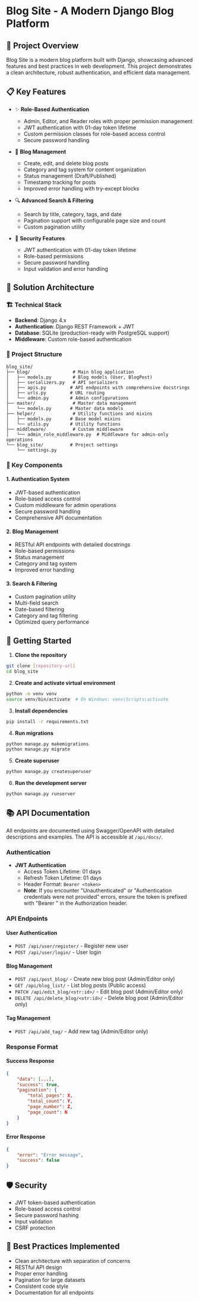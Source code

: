 # Blog Site - A Modern Django Blog Platform

## 🚀 Project Overview

Blog Site is a modern blog platform built with Django, showcasing advanced features and best practices in web development. This project demonstrates a clean architecture, robust authentication, and efficient data management.

## 📋 Key Features

- ✨ **Role-Based Authentication**
  - Admin, Editor, and Reader roles with proper permission management
  - JWT authentication with 01-day token lifetime
  - Custom permission classes for role-based access control
  - Secure password handling

- 📝 **Blog Management**
  - Create, edit, and delete blog posts
  - Category and tag system for content organization
  - Status management (Draft/Published)
  - Timestamp tracking for posts
  - Improved error handling with try-except blocks

- 🔍 **Advanced Search & Filtering**
  - Search by title, category, tags, and date
  - Pagination support with configurable page size and count
  - Custom pagination utility

- 🔐 **Security Features**
  - JWT authentication with 01-day token lifetime
  - Role-based permissions
  - Secure password handling
  - Input validation and error handling

## 🎯 Solution Architecture

### 🏗️ Technical Stack
- **Backend**: Django 4.x
- **Authentication**: Django REST Framework + JWT
- **Database**: SQLite (production-ready with PostgreSQL support)
- **Middleware**: Custom role-based authentication

### 📁 Project Structure
```
blog_site/
├── blog/                # Main blog application
│   ├── models.py        # Blog models (User, BlogPost)
│   ├── serializers.py   # API serializers
│   ├── apis.py         # API endpoints with comprehensive docstrings
│   ├── urls.py         # URL routing
│   └── admin.py        # Admin configurations
├── master/              # Master data management
│   └── models.py       # Master data models
├── helper/              # Utility functions and mixins
│   ├── models.py       # Base model mixins
│   └── utils.py        # Utility functions
├── middleware/          # Custom middleware
│   └── admin_role_middleware.py  # Middleware for admin-only operations
└── blog_site/          # Project settings
    └── settings.py
```

### 🔧 Key Components

#### 1. Authentication System
- JWT-based authentication
- Role-based access control
- Custom middleware for admin operations
- Secure password handling
- Comprehensive API documentation

#### 2. Blog Management
- RESTful API endpoints with detailed docstrings
- Role-based permissions
- Status management
- Category and tag system
- Improved error handling

#### 3. Search & Filtering
- Custom pagination utility
- Multi-field search
- Date-based filtering
- Category and tag filtering
- Optimized query performance

## 🚀 Getting Started

1. **Clone the repository**
```bash
git clone [repository-url]
cd blog_site
```

2. **Create and activate virtual environment**
```bash
python -m venv venv
source venv/bin/activate  # On Windows: venv\Scripts\activate
```

3. **Install dependencies**
```bash
pip install -r requirements.txt
```

4. **Run migrations**
```bash
python manage.py makemigrations
python manage.py migrate
```

5. **Create superuser**
```bash
python manage.py createsuperuser
```

6. **Run the development server**
```bash
python manage.py runserver
```

## 📚 API Documentation

All endpoints are documented using Swagger/OpenAPI with detailed descriptions and examples. The API is accessible at `/api/docs/`.

### Authentication
- **JWT Authentication**
  - Access Token Lifetime: 01 days
  - Refresh Token Lifetime: 01 days
  - Header Format: `Bearer <token>`
  - **Note**: If you encounter "Unauthenticated" or "Authentication credentials were not provided" errors, ensure the token is prefixed with "Bearer " in the Authorization header.

### API Endpoints

#### User Authentication
- `POST /api/user/register/` - Register new user
- `POST /api/user/login/` - User login

#### Blog Management
- `POST /api/post_blog/` - Create new blog post (Admin/Editor only)
- `GET /api/blog_list/` - List blog posts (Public access)
- `PATCH /api/edit_blog/<str:id>/` - Edit blog post (Admin/Editor only)
- `DELETE /api/delete_blog/<str:id>/` - Delete blog post (Admin/Editor only)

#### Tag Management
- `POST /api/add_tag/` - Add new tag (Admin/Editor only)

### Response Format

#### Success Response
```json
{
    "data": [...],
    "success": true,
    "pagination": {
        "total_pages": X,
        "total_count": Y,
        "page_number": Z,
        "page_count": N
    }
}
```

#### Error Response
```json
{
    "error": "Error message",
    "success": false
}
```

## 🛡️ Security

- JWT token-based authentication
- Role-based access control
- Secure password hashing
- Input validation
- CSRF protection

## 🎯 Best Practices Implemented

- Clean architecture with separation of concerns
- RESTful API design
- Proper error handling
- Pagination for large datasets
- Consistent code style
- Documentation for all endpoints

